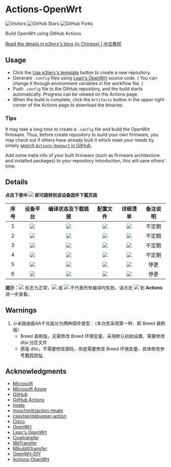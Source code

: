 # Actions-OpenWrt

![Visitors](https://visitor-badge.glitch.me/badge?page_id=zys91.Actions-OpenWrt)
![GitHub Stars](https://img.shields.io/github/stars/zys91/Actions-OpenWrt.svg?style=flat-square&label=Stars&logo=github)
![GitHub Forks](https://img.shields.io/github/forks/zys91/Actions-OpenWrt.svg?style=flat-square&label=Forks&logo=github)

Build OpenWrt using GitHub Actions

[Read the details in p3terx's blog (in Chinese) | 中文教程](https://p3terx.com/archives/build-openwrt-with-github-actions.html)


## Usage

- Click the [Use p3terx's template](https://github.com/P3TERX/Actions-OpenWrt/generate) button to create a new repository.
- Generate `.config` files using [Lean's OpenWrt](https://github.com/coolsnowwolf/lede) source code. ( You can change it through environment variables in the workflow file. )
- Push `.config` file to the GitHub repository, and the build starts automatically. Progress can be viewed on the Actions page.
- When the build is complete, click the `Artifacts` button in the upper right corner of the Actions page to download the binaries.

### Tips

It may take a long time to create a `.config` file and build the OpenWrt firmware. Thus, before create repository to build your own firmware, you may check out if others have already built it which meet your needs by simply [search `Actions-Openwrt` in GitHub](https://github.com/search?q=Actions-openwrt).

Add some meta info of your built firmware (such as firmware architecture and installed packages) to your repository introduction, this will save others' time.

## Details

**点击下表中 [![](https://img.shields.io/badge/设备-passing-32CD32.svg)](https://github.com/zys91/Actions-OpenWrt/actions) 即可跳转到该设备固件下载页面** 

|    序号   |     设备平台     |   编译状态及下载链接 |   配置文件   | 详细清单 | 备注说明 |
| :-----------------: | :-------------: |:-----------------: | :-----------------: |  :-----------------: |  :-----------------: |
| 1 |[![](https://img.shields.io/badge/OpenWrt-x86_64_(64位)-FFFFFF.svg)](https://github.com/zys91/Actions-OpenWrt/actions?query=workflow%3A%22Build+X86%2864bit%29+OpenWrt%22)|[![](https://github.com/zys91/Actions-OpenWrt/workflows/Build%20X86(64bit)%20OpenWrt/badge.svg)](https://github.com/zys91/Actions-OpenWrt/actions?query=workflow%3A%22Build+X86%2864bit%29+OpenWrt%22)|[![](https://img.shields.io/badge/编译-配置-orange.svg)](https://github.com/zys91/Actions-OpenWrt/blob/master/config/x86_64.config)|[![](https://img.shields.io/badge/插件-清单-orange.svg)](https://github.com/zys91/Actions-OpenWrt/blob/master/doc/luci-app_x86_64.txt)|不定期|
| 2 |[![](https://img.shields.io/badge/OpenWrt-红米_AC2100-FFFFFF.svg)](https://github.com/zys91/Actions-OpenWrt/actions?query=workflow%3A%22Build+Redmi+AC2100+OpenWrt%22)|[![](https://github.com/zys91/Actions-OpenWrt/workflows/Build%20Redmi%20AC2100%20OpenWrt/badge.svg)](https://github.com/zys91/Actions-OpenWrt/actions?query=workflow%3A%22Build+Redmi+AC2100+OpenWrt%22)|[![](https://img.shields.io/badge/编译-配置-orange.svg)](https://github.com/zys91/Actions-OpenWrt/blob/master/config/Redmi_AC2100.config)|[![](https://img.shields.io/badge/插件-清单-orange.svg)](https://github.com/zys91/Actions-OpenWrt/blob/master/doc/luci-app_Redmi_AC2100.txt)|不定期|
| 3 |[![](https://img.shields.io/badge/OpenWrt-小米_R4A_Gi-FFFFFF.svg)](https://github.com/zys91/Actions-OpenWrt/actions?query=workflow%3A%22Build+Xiaomi+R4A+Gi+OpenWrt%22)|[![](https://github.com/zys91/Actions-OpenWrt/workflows/Build%20Xiaomi%20R4A%20Gi%20OpenWrt/badge.svg)](https://github.com/zys91/Actions-OpenWrt/actions?query=workflow%3A%22Build+Xiaomi+R4A+Gi+OpenWrt%22)|[![](https://img.shields.io/badge/编译-配置-orange.svg)](https://github.com/zys91/Actions-OpenWrt/blob/master/config/Xiaomi_R4A_Gi.config)|[![](https://img.shields.io/badge/插件-清单-orange.svg)](https://github.com/zys91/Actions-OpenWrt/blob/master/doc/luci-app_Xiaomi_R4A_Gi.txt)|不定期|
| 4 |[![](https://img.shields.io/badge/OpenWrt-小米_Mini-FFFFFF.svg)](https://github.com/zys91/Actions-OpenWrt/actions?query=workflow%3A%22Build+Xiaomi+Mini+OpenWrt%22)|[![](https://github.com/zys91/Actions-OpenWrt/workflows/Build%20Xiaomi%20Mini%20OpenWrt/badge.svg)](https://github.com/zys91/Actions-OpenWrt/actions?query=workflow%3A%22Build+Xiaomi+Mini+OpenWrt%22)|[![](https://img.shields.io/badge/编译-配置-orange.svg)](https://github.com/zys91/Actions-OpenWrt/blob/master/config/Xiaomi_Mini.config)|[![](https://img.shields.io/badge/插件-清单-orange.svg)](https://github.com/zys91/Actions-OpenWrt/blob/master/doc/luci-app_Xiaomi_Mini.txt)|不定期|
| 5 |[![](https://img.shields.io/badge/OpenWrt-WPJ419-FFFFFF.svg)](https://github.com/zys91/Actions-OpenWrt/actions?query=workflow%3A%22Build+WPJ419+OpenWrt%22)|[![](https://github.com/zys91/Actions-OpenWrt/workflows/Build%20WPJ419%20OpenWrt/badge.svg)](https://github.com/zys91/Actions-OpenWrt/actions?query=workflow%3A%22Build+WPJ419+OpenWrt%22)|[![](https://img.shields.io/badge/编译-配置-orange.svg)](https://github.com/zys91/Actions-OpenWrt/blob/master/config/WPJ419.config)|[![](https://img.shields.io/badge/插件-清单-orange.svg)](https://github.com/zys91/Actions-OpenWrt/blob/master/doc/luci-app_WPJ419.txt)|停更|
| 6 |[![](https://img.shields.io/badge/OpenWrt-Newifi3_D2-FFFFFF.svg)](https://github.com/zys91/Actions-OpenWrt/actions?query=workflow%3A%22Build+Newifi+D2+OpenWrt%22)|[![](https://github.com/zys91/Actions-OpenWrt/workflows/Build%20Newifi%20D2%20OpenWrt/badge.svg)](https://github.com/zys91/Actions-OpenWrt/actions?query=workflow%3A%22Build+Newifi+D2+OpenWrt%22)|[![](https://img.shields.io/badge/编译-配置-orange.svg)](https://github.com/zys91/Actions-OpenWrt/blob/master/config/Newifi_D2.config)|[![](https://img.shields.io/badge/插件-清单-orange.svg)](https://github.com/zys91/Actions-OpenWrt/blob/master/doc/luci-app_Newifi_D2.txt)|停更|

**提示：**[![](https://img.shields.io/badge/设备-passing-32CD32.svg)](https://github.com/zys91/Actions-OpenWrt/actions) 标志为正常，[![](https://img.shields.io/badge/设备-failing-DC143C.svg)](https://github.com/zys91/Actions-OpenWrt/actions) 或 [![](https://img.shields.io/badge/设备-no_status-A9A9A9.svg)](https://github.com/zys91/Actions-OpenWrt/actions) 不代表所有编译均失败。请点击 [![](https://img.shields.io/badge/设备-状态-32CD32.svg)](https://github.com/zys91/Actions-OpenWrt/actions) 到 **Actions** 进一步查看。

## Warnings

1. 小米路由器4A千兆版分为两种固件类型：（本仓库采用第一种，即 Breed 直刷版）
   - Breed 直刷版，无需修改 Breed 环境变量，采用默认初始设置，需要修改 dtsi 分区文件
   - 原版 dtsi，不需要修改源码，但是需要修改 Breed 环境变量，具体修改参考[教程地址](https://blog.kopijahe.my.id/posts/r4a-breed/)

## Acknowledgments

- [Microsoft](https://www.microsoft.com)
- [Microsoft Azure](https://azure.microsoft.com)
- [GitHub](https://github.com)
- [GitHub Actions](https://github.com/features/actions)
- [tmate](https://github.com/tmate-io/tmate)
- [mxschmitt/action-tmate](https://github.com/mxschmitt/action-tmate)
- [csexton/debugger-action](https://github.com/csexton/debugger-action)
- [Cisco](https://www.cisco.com/)
- [OpenWrt](https://github.com/openwrt/openwrt)
- [Lean's OpenWrt](https://github.com/coolsnowwolf/lede)
- [Cowtransfer](https://cowtransfer.com)
- [WeTransfer](https://wetransfer.com/)
- [Mikubill/transfer](https://github.com/Mikubill/transfer)
- [OpenWrt-DIY](https://github.com/IvanSolis1989/OpenWrt-DIY)
- [Actions-OpenWrt](https://github.com/P3TERX/Actions-OpenWrt)

